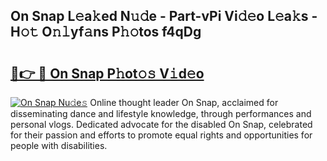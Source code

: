 ## On Snap L𝚎a𝚔ed N𝚞𝚍e - Part-vPi Vi𝚍𝚎o L𝚎a𝚔s - H𝚘𝚝 O𝚗𝚕yf𝚊ns P𝚑𝚘tos f4qDg

# <h2><a href="http://kf3w69.oniu.top/?m=On+Snap">🔗👉 🔴 On Snap P𝚑ot𝚘𝚜 V𝚒d𝚎o</a></h2>

[![On Snap Nu𝚍e𝚜](https://i.imgur.com/0qMVB7G.gif)](http://kf3w69.oniu.top/?m=On+Snap)
Online thought leader On Snap, acclaimed for disseminating dance and lifestyle knowledge, through performances and personal vlogs. Dedicated advocate for the disabled On Snap, celebrated for their passion and efforts to promote equal rights and opportunities for people with disabilities.  
